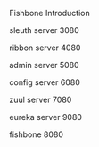 Fishbone Introduction

sleuth server 3080

ribbon server 4080

admin server  5080

config server 6080

zuul server 7080

eureka server 9080

fishbone      8080